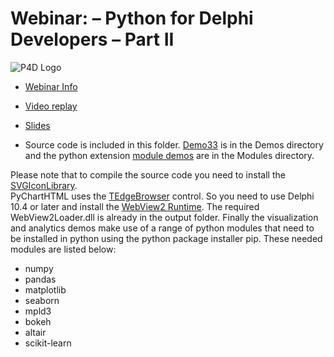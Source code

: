 
# Webinar: – Python for Delphi Developers – Part II

![P4D Logo](https://github.com/pyscripter/python4delphi/wiki/Images/Python4Delphi-Libraries.png)

- [Webinar Info](https://blogs.embarcadero.com/python-for-delphi-developers-webinar/)

- [Video replay](https://blogs.embarcadero.com/combining-the-strengths-of-delphi-and-python/)

- [Slides](Python%20for%20Delphi%20Developers%20II.pdf)

- Source code is included in this folder.  [Demo33](https://github.com/pyscripter/python4delphi/tree/master/Demos/Demo33) is in the Demos directory and the python extension [module demos](https://github.com/pyscripter/python4delphi/tree/master/Modules/DemoModule) are in the Modules directory.

Please note that to compile the source code you need to install the [SVGIconLibrary](https://github.com/EtheaDev/SVGIconImageList).  
PyChartHTML uses the [TEdgeBrowser](http://docwiki.embarcadero.com/RADStudio/Sydney/en/Using_TEdgeBrowser_Component_and_Changes_to_the_TWebBrowser_Component) control.  So you need to use Delphi 10.4 or later and install the [WebView2 Runtime](https://developer.microsoft.com/en-us/microsoft-edge/webview2/).  The required WebView2Loader.dll is already in the output folder.  Finally the visualization and analytics demos make use of a range of python modules that need to be installed in python using the python package installer pip. These needed modules are listed below:

- numpy
- pandas
- matplotlib
- seaborn
- mpld3
- bokeh
- altair
- scikit-learn
